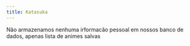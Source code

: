 ```yaml
---
title: Katasuka
---
```


Não armazenamos nenhuma irformacão pessoal em nossos banco de dados, apenas lista de animes salvas
